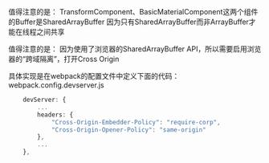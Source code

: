 
值得注意的是：
TransformComponent、BasicMaterialComponent这两个组件的Buffer是SharedArrayBuffer
因为只有SharedArrayBuffer而非ArrayBuffer才能在线程之间共享




值得注意的是：
因为使用了浏览器的SharedArrayBuffer API，所以需要启用浏览器的“跨域隔离”，打开Cross Origin

具体实现是在webpack的配置文件中定义下面的代码：
webpack.config.devserver.js
```ts
    devServer: {
        ...
        headers: {
            "Cross-Origin-Embedder-Policy": "require-corp",
            "Cross-Origin-Opener-Policy": "same-origin"
        },
        ...
    },
```


